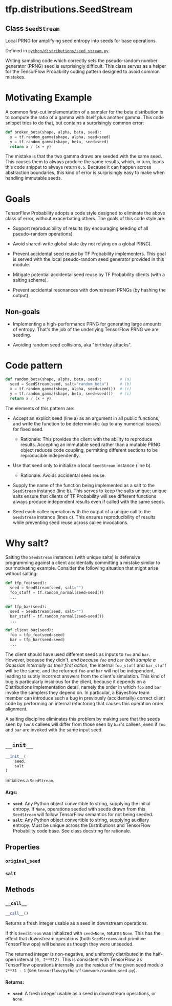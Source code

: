 <div itemscope itemtype="http://developers.google.com/ReferenceObject">
<meta itemprop="name" content="tfp.distributions.SeedStream" />
<meta itemprop="path" content="Stable" />
<meta itemprop="property" content="original_seed"/>
<meta itemprop="property" content="salt"/>
<meta itemprop="property" content="__call__"/>
<meta itemprop="property" content="__init__"/>
</div>

# tfp.distributions.SeedStream

## Class `SeedStream`

Local PRNG for amplifying seed entropy into seeds for base operations.





Defined in [`python/distributions/seed_stream.py`](https://github.com/tensorflow/probability/tree/master/tensorflow_probability/python/distributions/seed_stream.py).

<!-- Placeholder for "Used in" -->

Writing sampling code which correctly sets the pseudo-random number
generator (PRNG) seed is surprisingly difficult.  This class serves as
a helper for the TensorFlow Probability coding pattern designed to
avoid common mistakes.

# Motivating Example

A common first-cut implementation of a sampler for the beta
distribution is to compute the ratio of a gamma with itself plus
another gamma.  This code snippet tries to do that, but contains a
surprisingly common error:

```python
def broken_beta(shape, alpha, beta, seed):
  x = tf.random_gamma(shape, alpha, seed=seed)
  y = tf.random_gamma(shape, beta, seed=seed)
  return x / (x + y)
```

The mistake is that the two gamma draws are seeded with the same
seed.  This causes them to always produce the same results, which,
in turn, leads this code snippet to always return `0.5`.  Because it
can happen across abstraction boundaries, this kind of error is
surprisingly easy to make when handling immutable seeds.

# Goals

TensorFlow Probability adopts a code style designed to eliminate the
above class of error, without exacerbating others.  The goals of
this code style are:

- Support reproducibility of results (by encouraging seeding of all
  pseudo-random operations).

- Avoid shared-write global state (by not relying on a global PRNG).

- Prevent accidental seed reuse by TF Probability implementers.  This
  goal is served with the local pseudo-random seed generator provided
  in this module.

- Mitigate potential accidental seed reuse by TF Probability clients
  (with a salting scheme).

- Prevent accidental resonances with downstream PRNGs (by hashing the
  output).

## Non-goals

- Implementing a high-performance PRNG for generating large amounts of
  entropy.  That's the job of the underlying TensorFlow PRNG we are
  seeding.

- Avoiding random seed collisions, aka "birthday attacks".

# Code pattern

```python
def random_beta(shape, alpha, beta, seed):        # (a)
  seed = SeedStream(seed, salt="random_beta")     # (b)
  x = tf.random_gamma(shape, alpha, seed=seed())  # (c)
  y = tf.random_gamma(shape, beta, seed=seed())   # (c)
  return x / (x + y)
```

The elements of this pattern are:

- Accept an explicit seed (line a) as an argument in all public
  functions, and write the function to be deterministic (up to any
  numerical issues) for fixed seed.

  - Rationale: This provides the client with the ability to reproduce
    results.  Accepting an immutable seed rather than a mutable PRNG
    object reduces code coupling, permitting different sections to be
    reproducible independently.

- Use that seed only to initialize a local `SeedStream` instance (line b).

  - Rationale: Avoids accidental seed reuse.

- Supply the name of the function being implemented as a salt to the
  `SeedStream` instance (line b).  This serves to keep the salts
  unique; unique salts ensure that clients of TF Probability will see
  different functions always produce independent results even if
  called with the same seeds.

- Seed each callee operation with the output of a unique call to the
  `SeedStream` instance (lines c).  This ensures reproducibility of
  results while preventing seed reuse across callee invocations.

# Why salt?

Salting the `SeedStream` instances (with unique salts) is defensive
programming against a client accidentally committing a mistake
similar to our motivating example.  Consider the following situation
that might arise without salting:

```python
def tfp_foo(seed):
  seed = SeedStream(seed, salt="")
  foo_stuff = tf.random_normal(seed=seed())
  ...

def tfp_bar(seed):
  seed = SeedStream(seed, salt="")
  bar_stuff = tf.random_normal(seed=seed())
  ...

def client_baz(seed):
  foo = tfp_foo(seed=seed)
  bar = tfp_bar(seed=seed)
  ...
```

The client should have used different seeds as inputs to `foo` and
`bar`.  However, because they didn't, *and because `foo` and `bar`
both sample a Gaussian internally as their first action*, the
internal `foo_stuff` and `bar_stuff` will be the same, and the
returned `foo` and `bar` will not be independent, leading to subtly
incorrect answers from the client's simulation.  This kind of bug is
particularly insidious for the client, because it depends on a
Distributions implementation detail, namely the order in which `foo`
and `bar` invoke the samplers they depend on.  In particular, a
Bayesflow team member can introduce such a bug in previously
(accidentally) correct client code by performing an internal
refactoring that causes this operation order alignment.

A salting discipline eliminates this problem by making sure that the
seeds seen by `foo`'s callees will differ from those seen by `bar`'s
callees, even if `foo` and `bar` are invoked with the same input
seed.

<h2 id="__init__"><code>__init__</code></h2>

``` python
__init__(
    seed,
    salt
)
```

Initializes a `SeedStream`.

#### Args:

* <b>`seed`</b>: Any Python object convertible to string, supplying the
    initial entropy.  If `None`, operations seeded with seeds
    drawn from this `SeedStream` will follow TensorFlow semantics
    for not being seeded.
* <b>`salt`</b>: Any Python object convertible to string, supplying
    auxiliary entropy.  Must be unique across the Distributions
    and TensorFlow Probability code base.  See class docstring for
    rationale.



## Properties

<h3 id="original_seed"><code>original_seed</code></h3>



<h3 id="salt"><code>salt</code></h3>





## Methods

<h3 id="__call__"><code>__call__</code></h3>

``` python
__call__()
```

Returns a fresh integer usable as a seed in downstream operations.

If this `SeedStream` was initialized with `seed=None`, returns
`None`.  This has the effect that downstream operations (both
`SeedStream`s and primitive TensorFlow ops) will behave as though
they were unseeded.

The returned integer is non-negative, and uniformly distributed in
the half-open interval `[0, 2**512)`.  This is consistent with
TensorFlow, as TensorFlow operations internally use the residue of
the given seed modulo `2**31 - 1` (see
`tensorflow/python/framework/random_seed.py`).

#### Returns:

* <b>`seed`</b>: A fresh integer usable as a seed in downstream operations,
    or `None`.



